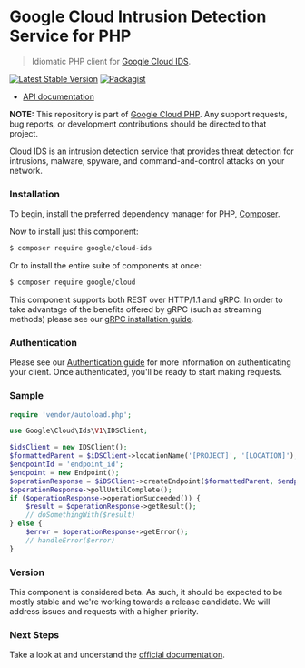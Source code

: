 # Google Cloud Intrusion Detection Service for PHP

> Idiomatic PHP client for [Google Cloud IDS](https://cloud.google.com/intrusion-detection-system/docs/overview).

[![Latest Stable Version](https://poser.pugx.org/google/cloud-ids/v/stable)](https://packagist.org/packages/google/cloud-ids)
[![Packagist](https://img.shields.io/packagist/dm/google/cloud-ids.svg)](https://packagist.org/packages/google/cloud-ids)

* [API documentation](http://googleapis.github.io/google-cloud-php/#/docs/cloud-ids/latest)

**NOTE:** This repository is part of [Google Cloud PHP](https://github.com/googleapis/google-cloud-php). Any
support requests, bug reports, or development contributions should be directed to
that project.

Cloud IDS is an intrusion detection service that provides threat detection for intrusions, malware, spyware, and command-and-control attacks on your network.

### Installation

To begin, install the preferred dependency manager for PHP, [Composer](https://getcomposer.org/).

Now to install just this component:

```sh
$ composer require google/cloud-ids
```

Or to install the entire suite of components at once:

```sh
$ composer require google/cloud
```

This component supports both REST over HTTP/1.1 and gRPC. In order to take advantage of the benefits offered by gRPC (such as streaming methods)
please see our [gRPC installation guide](https://cloud.google.com/php/grpc).

### Authentication

Please see our [Authentication guide](https://github.com/googleapis/google-cloud-php/blob/master/AUTHENTICATION.md) for more information
on authenticating your client. Once authenticated, you'll be ready to start making requests.

### Sample

```php
require 'vendor/autoload.php';

use Google\Cloud\Ids\V1\IDSClient;

$idsClient = new IDSClient();
$formattedParent = $iDSClient->locationName('[PROJECT]', '[LOCATION]');
$endpointId = 'endpoint_id';
$endpoint = new Endpoint();
$operationResponse = $iDSClient->createEndpoint($formattedParent, $endpointId, $endpoint);
$operationResponse->pollUntilComplete();
if ($operationResponse->operationSucceeded()) {
    $result = $operationResponse->getResult();
    // doSomethingWith($result)
} else {
    $error = $operationResponse->getError();
    // handleError($error)
}
```

### Version

This component is considered beta. As such, it should be expected to be mostly
stable and we're working towards a release candidate. We will address issues
and requests with a higher priority.

### Next Steps

Take a look at and understand the [official documentation](https://cloud.google.com/intrusion-detection-system/docs/overview).
